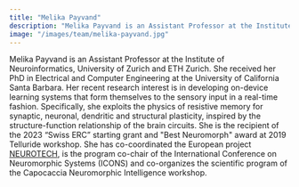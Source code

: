 ```yaml
---
title: "Melika Payvand"
description: "Melika Payvand is an Assistant Professor at the Institute of Neuroinformatics, University of Zurich and ETH Zurich. She received her PhD in Electrical and Computer Engineering at the University of California Santa Barbara. Her recent research interest is in developing  on-device learning systems that form themselves to the sensory input in a real-time fashion.  Specifically, she exploits the physics of resistive memory for synaptic, neuronal, dendritic and structural plasticity, inspired by the structure-function relationship of the brain circuits. She is the recipient of the 2023 “Swiss ERC” starting grant and 'Best Neuromorph' award at 2019 Telluride workshop. She has co-coordinated the European project [NEUROTECH](https://neurotechai.eu), is the program co-chair of the International Conference on Neuromorphic Systems (ICONS) and co-organizes the scientific program of the Capocaccia Neuromorphic Intelligence workshop."
image: "/images/team/melika-payvand.jpg"
---
```


Melika Payvand is an Assistant Professor at the Institute of Neuroinformatics, University of Zurich and ETH Zurich. She received her PhD in Electrical and Computer Engineering at the University of California Santa Barbara. Her recent research interest is in developing  on-device learning systems that form themselves to the sensory input in a real-time fashion.  Specifically, she exploits the physics of resistive memory for synaptic, neuronal, dendritic and structural plasticity, inspired by the structure-function relationship of the brain circuits. She is the recipient of the 2023 “Swiss ERC” starting grant and "Best Neuromorph" award at 2019 Telluride workshop. She has co-coordinated the European project [NEUROTECH](https://neurotechai.eu), is the program co-chair of the International Conference on Neuromorphic Systems (ICONS) and co-organizes the scientific program of the Capocaccia Neuromorphic Intelligence workshop.

